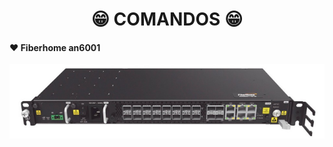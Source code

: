 <h1 align="center">😁 COMANDOS 😁</h1>

<!-- fiberhome an6001 -->
<h4>❤️ Fiberhome an6001</h4>

<div align="center">
    <a href="https://github.com/saulotarsobc/comandos/blob/master/an6001.md">
        <img alt="an6001" title="an6001" src="./img/an6001.png" />
    </a>
</div>